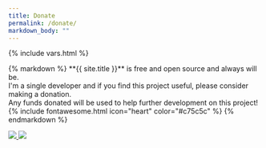 ```yaml
---
title: Donate
permalink: /donate/
markdown_body: ""
---
```

{% include vars.html %}

<div class="markdown-body">{% markdown %}
**{{ site.title }}** is free and open source and always will be.<br />
I'm a single developer and if you find this project useful, please consider making a donation.<br />
Any funds donated will be used to help further development on this project! {% include fontawesome.html icon="heart" color="#c75c5c" %}
{% endmarkdown %}<span></span></div>

<p>
  <a class="donate" target="_blank" href="https://www.paypal.com/cgi-bin/webscr?cmd=_s-xclick&hosted_button_id={{ site.paypal-button-id }}">
    <img src="{{ site.baseurl }}/img/paypal.png" />
  </a>
  <a class="donate" target="_blank" href="https://flattr.com/submit/auto?user_id={{ site.flattr-username }}&url={{ var_seo_url }}">
    <img src="{{ site.baseurl }}/img/flattr.png" />
  </a>
</p>